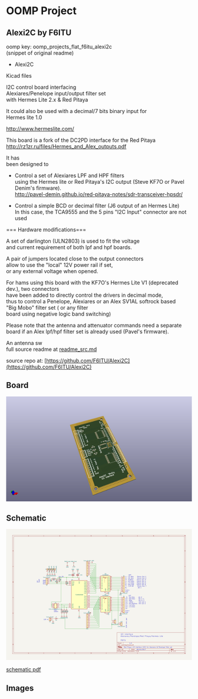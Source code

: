 # OOMP Project  
## Alexi2C  by F6ITU  
  
oomp key: oomp_projects_flat_f6itu_alexi2c  
(snippet of original readme)  
  
- Alexi2C  
  
Kicad files  
  
I2C control board interfacing   
Alexiares/Penelope input/output filter set   
with Hermes Lite 2.x & Red Pitaya   
  
It could also be used with a decimal/7 bits binary input for   
Hermes lite 1.0   
  
http://www.hermeslite.com/  
  
This board is a fork of the DC2PD interface for the Red Pitaya  
http://rz1zr.ru/files/Hermes_and_Alex_outputs.pdf  
  
It has  
been designed to   
  
- Control a set of Alexiares LPF and HPF filters  
using the Hermes lite or Red Pitaya's I2C output (Steve KF7O or Pavel Denim's firmware).  
http://pavel-demin.github.io/red-pitaya-notes/sdr-transceiver-hpsdr/  
  
  
- Control a simple BCD or decimal filter (J6 output of an Hermes Lite)  
In this case, the TCA9555 and the 5 pins "I2C Input" connector are not used  
  
 === Hardware modifications===  
  
A set of darlington (ULN2803) is used to fit the voltage   
and current requirement of both lpf and hpf boards.   
  
A pair of jumpers located close to the output connectors   
allow to use the "local" 12V  power rail if set,   
or any external voltage when opened.   
  
For hams using this board with the KF7O's Hermes Lite V1 (deprecated dev.), two connectors   
have been added to directly control the drivers in decimal mode,  
thus to control a Penelope, Alexiares or an Alex SV1AL softrock based   
"Big Mobo" filter set ( or any filter   
board using negative logic band switching)   
  
Please note that the antenna and attenuator commands need a separate   
board if an Alex lpf/hpf filter set is already used (Pavel's firmware).   
  
An antenna sw  
  full source readme at [readme_src.md](readme_src.md)  
  
source repo at: [https://github.com/F6ITU/Alexi2C](https://github.com/F6ITU/Alexi2C)  
## Board  
  
[![working_3d.png](working_3d_600.png)](working_3d.png)  
## Schematic  
  
[![working_schematic.png](working_schematic_600.png)](working_schematic.png)  
  
[schematic pdf](working_schematic.pdf)  
## Images  
